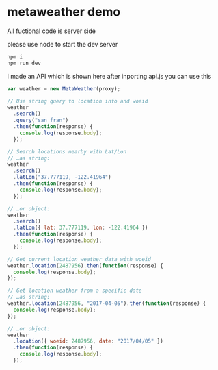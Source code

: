 # metaweather demo

All fuctional code is server side

please use node to start the dev server

```js
npm i
npm run dev
```

I made an API which is shown here
after inporting api.js you can use this

```js
var weather = new MetaWeather(proxy);

// Use string query to location info and woeid
weather
  .search()
  .query("san fran")
  .then(function(response) {
    console.log(response.body);
  });

// Search locations nearby with Lat/Lon
// …as string:
weather
  .search()
  .latLon("37.777119, -122.41964")
  .then(function(response) {
    console.log(response.body);
  });

// …or object:
weather
  .search()
  .latLon({ lat: 37.777119, lon: -122.41964 })
  .then(function(response) {
    console.log(response.body);
  });

// Get current location weather data with woeid
weather.location(2487956).then(function(response) {
  console.log(response.body);
});

// Get location weather from a specific date
// …as string:
weather.location(2487956, "2017-04-05").then(function(response) {
  console.log(response.body);
});

// …or object:
weather
  .location({ woeid: 2487956, date: "2017/04/05" })
  .then(function(response) {
    console.log(response.body);
  });
```
